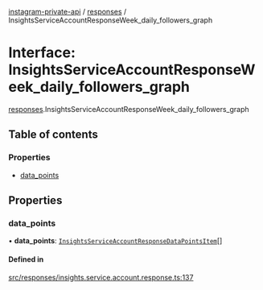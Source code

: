 [instagram-private-api](../../README.md) / [responses](../../modules/responses.md) / InsightsServiceAccountResponseWeek_daily_followers_graph

# Interface: InsightsServiceAccountResponseWeek\_daily\_followers\_graph

[responses](../../modules/responses.md).InsightsServiceAccountResponseWeek_daily_followers_graph

## Table of contents

### Properties

- [data\_points](InsightsServiceAccountResponseWeek_daily_followers_graph.md#data_points)

## Properties

### data\_points

• **data\_points**: [`InsightsServiceAccountResponseDataPointsItem`](InsightsServiceAccountResponseDataPointsItem.md)[]

#### Defined in

[src/responses/insights.service.account.response.ts:137](https://github.com/Nerixyz/instagram-private-api/blob/4971f34/src/responses/insights.service.account.response.ts#L137)

